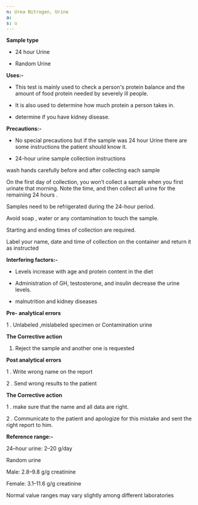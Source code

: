 ```yaml
---
n: Urea Nitrogen, Urine
a: 
s: u
---
```



__Sample type__ 

-	24 hour Urine

-	Random Urine 

__Uses:-__ 

-	This test is mainly used to check a person's protein balance and the amount of food protein needed by severely ill people.

-	It is also used to determine how much protein a person takes in.

-	determine if you have kidney disease.

__Precautions:-__ 

-	No special precautions but if the sample was 24 hour Urine there are some instructions the patient should know it.

-	24-hour urine sample collection instructions 

wash hands carefully before and after collecting each sample 

On the first day of collection, you won’t collect a sample when you first urinate that morning. Note the time, and then collect all urine for the remaining 24 hours .

 Samples need to be refrigerated during the 24-hour period.

Avoid soap , water or any contamination to touch the sample. 

Starting and ending times of collection are required. 

Label your name, date and time of collection on the container and return it as instructed 

__Interfering factors:-__

-	Levels increase with age and protein content in the diet

-	Administration of GH, testosterone, and insulin decrease the urine levels.

-	malnutrition and kidney diseases

__Pre- analytical errors__   

1 . Unlabeled ,mislabeled specimen or Contamination urine 

__The Corrective action__

1. Reject the sample and another one is requested 

__Post analytical errors__ 

1 . Write wrong name on the report

2 . Send wrong results to the patient 

__The Corrective action__ 

1 . make sure that the name and all data are right.

2 . Communicate to the patient and apologize for this mistake and sent the right report to him.

__Reference range:-__

24–hour urine: 2–20 g/day

Random urine

Male: 2.8–9.8 g/g creatinine

Female: 3.1–11.6 g/g creatinine

Normal value ranges may vary slightly among different laboratories